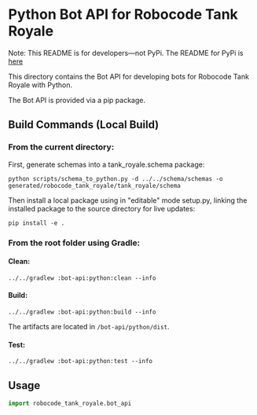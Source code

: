 # Python Bot API for Robocode Tank Royale

Note: This README is for developers—not PyPi. The README for PyPi is [here](README-PyPI.md)

This directory contains the Bot API for developing bots for Robocode Tank Royale with Python.

The Bot API is provided via a pip package.

## Build Commands (Local Build)

### From the current directory:

First, generate schemas into a tank_royale.schema package:

```shell
python scripts/schema_to_python.py -d ../../schema/schemas -o generated/robocode_tank_royale/tank_royale/schema
```

Then install a local package using in "editable" mode setup.py, linking the installed package to the source directory
for live updates:

```shell
pip install -e .
```

### From the root folder using Gradle:

#### Clean:

```shell
../../gradlew :bot-api:python:clean --info
```

#### Build:

```shell
../../gradlew :bot-api:python:build --info
```

The artifacts are located in `/bot-api/python/dist`.

#### Test:

```shell
../../gradlew :bot-api:python:test --info
```

## Usage

```py
import robocode_tank_royale.bot_api
```
